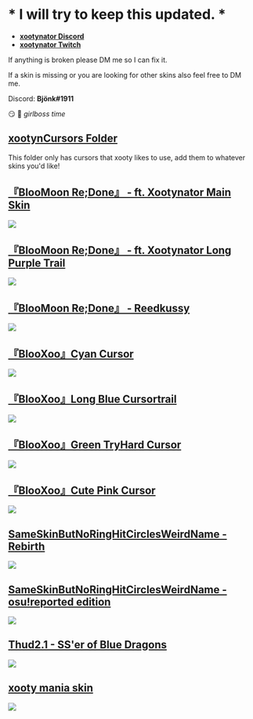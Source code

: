 # * I will try to keep this updated. *

* [**xootynator Discord**](https://discord.gg/CardboardBox)
* [**xootynator Twitch**](https://www.twitch.tv/xootynator)

If anything is broken please DM me so I can fix it. 

If a skin is missing or you are looking for other skins also feel free to DM me.

Discord: **Bjönk#1911**

:smirk: :nail_care: *girlboss time*
## [ xootynCursors Folder](https://drive.google.com/file/d/1NKIxC3YScepT_xvPO7ALBuzvIw2FIuOR/view?usp=sharing)
This folder only has cursors that xooty likes to use, add them to whatever skins you'd like!

## [『BlooMoon Re;Done』 - ft. Xootynator Main Skin ](https://drive.google.com/file/d/1rFSY-1ng9EUB4I8yZH4zw6rkSAp4GOln/view?usp=sharing)
![](https://i.imgur.com/RNIGsG3.jpg)

## [『BlooMoon Re;Done』 - ft. Xootynator Long Purple Trail ](https://drive.google.com/file/d/1Js4rjVjmmstL23nv_Og-FVWbBa2BZKD5/view?usp=sharing)
![](https://i.imgur.com/BU931jS.png)

## [『BlooMoon Re;Done』 - Reedkussy ](https://drive.google.com/file/d/1dGHdA6p2Jd4Awv9oHz69Z_qkLeXPFc-m/view?usp=sharing)
![](https://i.imgur.com/vDV2Ikq.jpg)

## [『BlooXoo』Cyan Cursor](https://dain.cafe/xoo/-_BlooXoo_-.osk)
![](https://i.imgur.com/kxzPWYx.png)

## [『BlooXoo』Long Blue Cursortrail](https://drive.google.com/file/d/1NyeyrayKGCWsvR08XpUgUddpSMFHBjsv/view?usp=sharing)
![](https://i.imgur.com/ktaEFla.png)

## [『BlooXoo』Green TryHard Cursor](https://drive.google.com/file/d/198VmN125CrVYB2khedz29yv-cK2HTOXz/view?usp=sharing)
![](https://i.imgur.com/BKo0PZu.png)

## [『BlooXoo』Cute Pink Cursor](https://drive.google.com/file/d/1vHD8zTAuY5PnPyhjqlGEInKUKLhyb8Te/view?usp=sharing)
![](https://i.imgur.com/2UD1Ctm.png)

## [SameSkinButNoRingHitCirclesWeirdName - Rebirth](https://drive.google.com/file/d/1PzgE4WmxVcXOv7hQPrQzfzGmkWkAft3v/view?usp=sharing)
![](https://i.imgur.com/2fUiMGC.jpg)

## [SameSkinButNoRingHitCirclesWeirdName - osu!reported edition](https://drive.google.com/file/d/1ukkyvufm0jZ2btDXA_6xqNxnSav_grbP/view?usp=sharing)
![](https://i.imgur.com/FfCU44B.jpg)

## [Thud2.1 - SS'er of Blue Dragons](https://drive.google.com/file/d/19oyDex0XSOfvBk7_tX7HdEXjtE4ZWlam/view?usp=sharing)
![](https://i.imgur.com/Olk0VBd.jpg)
 
## [xooty mania skin](https://mega.nz/file/dOZxlQgA#9hU7wLeu_UMKgQXUF9wMXXTaJmznYPk25lGta-7061U)
![](https://i.imgur.com/02Kkbzg.png)

